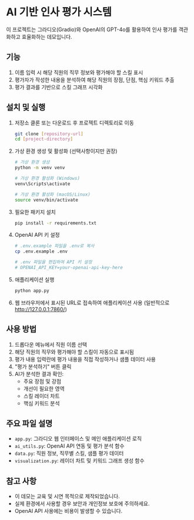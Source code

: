 # AI 기반 인사 평가 시스템

이 프로젝트는 그라디오(Gradio)와 OpenAI의 GPT-4o를 활용하여 인사 평가를 객관화하고 효율화하는 데모입니다.

## 기능

1. 이름 입력 시 해당 직원의 직무 정보와 평가해야 할 스킬 표시
2. 평가자가 작성한 내용을 분석하여 해당 직원의 장점, 단점, 핵심 키워드 추출
3. 평가 결과를 기반으로 스킬 그래프 시각화

## 설치 및 실행

1. 저장소 클론 또는 다운로드 후 프로젝트 디렉토리로 이동
   ```bash
   git clone [repository-url]
   cd [project-directory]
   ```

2. 가상 환경 생성 및 활성화 (선택사항이지만 권장)
   ```bash
   # 가상 환경 생성
   python -m venv venv
   
   # 가상 환경 활성화 (Windows)
   venv\Scripts\activate
   
   # 가상 환경 활성화 (macOS/Linux)
   source venv/bin/activate
   ```

3. 필요한 패키지 설치
   ```bash
   pip install -r requirements.txt
   ```

4. OpenAI API 키 설정
   ```bash
   # .env.example 파일을 .env로 복사
   cp .env.example .env
   
   # .env 파일을 편집하여 API 키 설정
   # OPENAI_API_KEY=your-openai-api-key-here
   ```

5. 애플리케이션 실행
   ```bash
   python app.py
   ```

6. 웹 브라우저에서 표시된 URL로 접속하여 애플리케이션 사용
   (일반적으로 http://127.0.0.1:7860/)

## 사용 방법

1. 드롭다운 메뉴에서 직원 이름 선택
2. 해당 직원의 직무와 평가해야 할 스킬이 자동으로 표시됨
3. 평가 내용 입력란에 평가 내용을 직접 작성하거나 샘플 데이터 사용
4. "평가 분석하기" 버튼 클릭
5. AI가 분석한 결과 확인:
   - 주요 장점 및 강점
   - 개선이 필요한 영역
   - 스킬 레이더 차트
   - 핵심 키워드 분석

## 주요 파일 설명

- `app.py`: 그라디오 웹 인터페이스 및 메인 애플리케이션 로직
- `ai_utils.py`: OpenAI API 연동 및 평가 분석 함수
- `data.py`: 직원 정보, 직무별 스킬, 샘플 평가 데이터
- `visualization.py`: 레이더 차트 및 키워드 그래프 생성 함수

## 참고 사항

- 이 데모는 교육 및 시연 목적으로 제작되었습니다.
- 실제 환경에서 사용할 경우 보안과 개인정보 보호에 주의하세요.
- OpenAI API 사용에는 비용이 발생할 수 있습니다. 